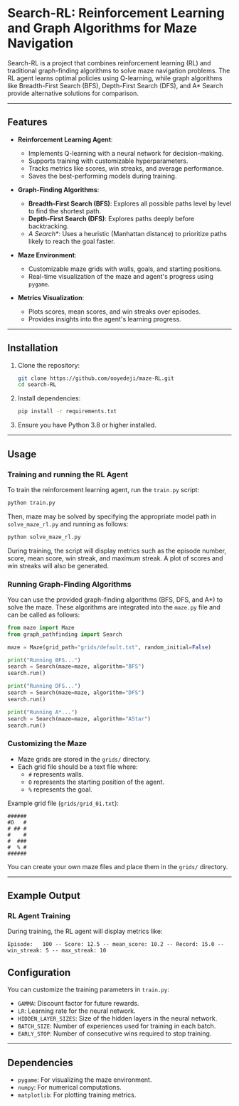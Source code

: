 # Search-RL: Reinforcement Learning and Graph Algorithms for Maze Navigation

Search-RL is a project that combines reinforcement learning (RL) and traditional graph-finding algorithms to solve maze navigation problems. The RL agent learns optimal policies using Q-learning, while graph algorithms like Breadth-First Search (BFS), Depth-First Search (DFS), and A* Search provide alternative solutions for comparison.

---

## Features

- **Reinforcement Learning Agent**:
  - Implements Q-learning with a neural network for decision-making.
  - Supports training with customizable hyperparameters.
  - Tracks metrics like scores, win streaks, and average performance.
  - Saves the best-performing models during training.

- **Graph-Finding Algorithms**:
  - **Breadth-First Search (BFS)**: Explores all possible paths level by level to find the shortest path.
  - **Depth-First Search (DFS)**: Explores paths deeply before backtracking.
  - **A* Search**: Uses a heuristic (Manhattan distance) to prioritize paths likely to reach the goal faster.

- **Maze Environment**:
  - Customizable maze grids with walls, goals, and starting positions.
  - Real-time visualization of the maze and agent's progress using `pygame`.

- **Metrics Visualization**:
  - Plots scores, mean scores, and win streaks over episodes.
  - Provides insights into the agent's learning progress.

---

## Installation

1. Clone the repository:
   ```bash
   git clone https://github.com/ooyedeji/maze-RL.git
   cd search-RL

2. Install dependencies:
   ```bash
   pip install -r requirements.txt

3. Ensure you have Python 3.8 or higher installed.

---

## Usage

### Training and running the RL Agent

To train the reinforcement learning agent, run the `train.py` script:
```bash
python train.py
```

Then, maze may be solved by specifying the appropriate model path in `solve_maze_rl.py` and running as follows:
```python
python solve_maze_rl.py

```

During training, the script will display metrics such as the episode number, score, mean score, win streak, and maximum streak. A plot of scores and win streaks will also be generated.

### Running Graph-Finding Algorithms

You can use the provided graph-finding algorithms (BFS, DFS, and A*) to solve the maze. These algorithms are integrated into the `maze.py` file and can be called as follows:

```python
from maze import Maze
from graph_pathfinding import Search

maze = Maze(grid_path="grids/default.txt", random_initial=False)

print("Running BFS...")
search = Search(maze=maze, algorithm="BFS")
search.run()

print("Running DFS...")
search = Search(maze=maze, algorithm="DFS")
search.run()

print("Running A*...")
search = Search(maze=maze, algorithm="AStar")
search.run()

```

### Customizing the Maze

- Maze grids are stored in the `grids/` directory.
- Each grid file should be a text file where:
  - `#` represents walls.
  - `O` represents the starting position of the agent.
  - `%` represents the goal.

Example grid file (`grids/grid_01.txt`):
```
######
#O   #
# ## #
#    #
#  ###
#  % #
######
```

You can create your own maze files and place them in the `grids/` directory.

---

## Example Output

### RL Agent Training
During training, the RL agent will display metrics like:
```
Episode:   100 -- Score: 12.5 -- mean_score: 10.2 -- Record: 15.0 -- win_streak: 5 -- max_streak: 10
```

## Configuration

You can customize the training parameters in `train.py`:
- `GAMMA`: Discount factor for future rewards.
- `LR`: Learning rate for the neural network.
- `HIDDEN_LAYER_SIZES`: Size of the hidden layers in the neural network.
- `BATCH_SIZE`: Number of experiences used for training in each batch.
- `EARLY_STOP`: Number of consecutive wins required to stop training.

---

## Dependencies
- `pygame`: For visualizing the maze environment.
- `numpy`: For numerical computations.
- `matplotlib`: For plotting training metrics.
